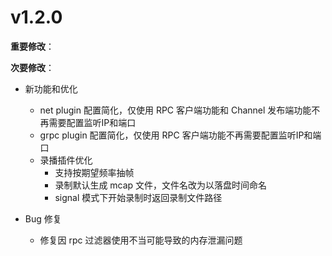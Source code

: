 # v1.2.0

**重要修改**：

**次要修改**：

- 新功能和优化

  - net plugin 配置简化，仅使用 RPC 客户端功能和 Channel 发布端功能不再需要配置监听IP和端口
  - grpc plugin 配置简化，仅使用 RPC 客户端功能不再需要配置监听IP和端口
  - 录播插件优化
    - 支持按期望频率抽帧
    - 录制默认生成 mcap 文件，文件名改为以落盘时间命名
    - signal 模式下开始录制时返回录制文件路径

- Bug 修复

  - 修复因 rpc 过滤器使用不当可能导致的内存泄漏问题


